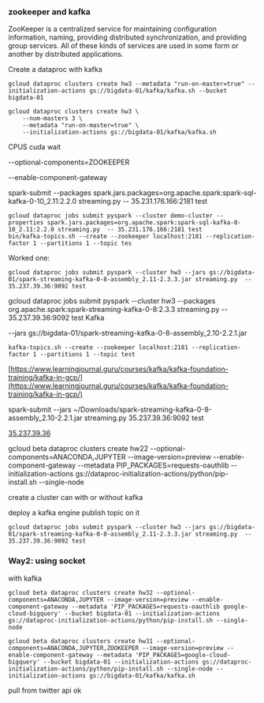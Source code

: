 ### zookeeper and kafka
ZooKeeper is a centralized service for maintaining configuration information, naming, providing distributed synchronization, and providing group services. All of these kinds of services are used in some form or another by distributed applications.


Create a dataproc with kafka
```
gcloud dataproc clusters create hw3 --metadata "run-on-master=true" --initialization-actions gs://bigdata-01/kafka/kafka.sh --bucket bigdata-01

gcloud dataproc clusters create hw3 \
    --num-masters 3 \
    --metadata "run-on-master=true" \
    --initialization-actions gs://bigdata-01/kafka/kafka.sh
```
CPUS cuda wait 

--optional-components=ZOOKEEPER

--enable-component-gateway 

spark-submit --packages spark.jars.packages=org.apache.spark:spark-sql-kafka-0-10_2.11:2.2.0 streaming.py  -- 35.231.176.166:2181 test
````
gcloud dataproc jobs submit pyspark --cluster demo-cluster --properties spark.jars.packages=org.apache.spark:spark-sql-kafka-0-10_2.11:2.2.0 streaming.py  -- 35.231.176.166:2181 test
bin/kafka-topics.sh --create --zookeeper localhost:2181 --replication-factor 1 --partitions 1 --topic tes
````
Worked one:
````
gcloud dataproc jobs submit pyspark --cluster hw3 --jars gs://bigdata-01/spark-streaming-kafka-0-8-assembly_2.11-2.3.3.jar streaming.py  -- 35.237.39.36:9092 test
````
gcloud dataproc jobs submit pyspark --cluster hw3 --packages org.apache.spark:spark-streaming-kafka-0-8:2.3.3 streaming.py  -- 35.237.39.36:9092 test
Kafka

--jars gs://bigdata-01/spark-streaming-kafka-0-8-assembly_2.10-2.2.1.jar 
````
kafka-topics.sh --create --zookeeper localhost:2181 --replication-factor 1 --partitions 1 --topic test
````

[https://www.learningjournal.guru/courses/kafka/kafka-foundation-training/kafka-in-gcp/](https://www.learningjournal.guru/courses/kafka/kafka-foundation-training/kafka-in-gcp/)

spark-submit --jars ~/Downloads/spark-streaming-kafka-0-8-assembly_2.10-2.2.1.jar streaming.py  35.237.39.36:9092 test

[35.237.39.36](https://35.237.39.36/)

gcloud beta dataproc clusters create hw22 --optional-components=ANACONDA,JUPYTER --image-version=preview --enable-component-gateway --metadata PIP_PACKAGES=requests-oauthlib --initialization-actions gs://dataproc-initialization-actions/python/pip-install.sh --single-node



create a cluster 
can with or without kafka

deploy a kafka engine
publish topic on it
```
gcloud dataproc jobs submit pyspark --cluster hw3 --jars gs://bigdata-01/spark-streaming-kafka-0-8-assembly_2.11-2.3.3.jar streaming.py  -- 35.237.39.36:9092 test
```

### Way2: using socket

with kafka
```
gcloud beta dataproc clusters create hw32 --optional-components=ANACONDA,JUPYTER --image-version=preview --enable-component-gateway --metadata 'PIP_PACKAGES=requests-oauthlib google-cloud-bigquery' --bucket bigdata-01 --initialization-actions gs://dataproc-initialization-actions/python/pip-install.sh --single-node
```
```
gcloud beta dataproc clusters create hw31 --optional-components=ANACONDA,JUPYTER,ZOOKEEPER --image-version=preview --enable-component-gateway --metadata 'PIP_PACKAGES=google-cloud-bigquery' --bucket bigdata-01 --initialization-actions gs://dataproc-initialization-actions/python/pip-install.sh --single-node --initialization-actions gs://bigdata-01/kafka/kafka.sh
```
pull from twitter api ok



<!--stackedit_data:
eyJoaXN0b3J5IjpbMTE2ODM2NjE2MywtMzYzNDQ0NTg5LDExMD
U4ODY1NTksLTc1NzE0NDkwMSwtMTE4NzUwODA5NCwtODQ0OTY2
OTQyLC00MTk1OTg4MTMsMTQ0MzAwNTE3NSwtMTMzMTM5NzY5Ni
wtOTQ3MjIwMzQ5LDE2NjY3OTY5NjEsLTgyNzcxNTM0OCwtMjAx
MjUxMjExOCwyMDE0NzI4MywtNDU1MDE4NzExLDQ2NzI5NzY2Ni
wtNzc4OTU0NzYxLC05NDk5MDEyNjAsMTM2MDgwNzMzNSwtMTQ2
MDc0Njg5N119
-->